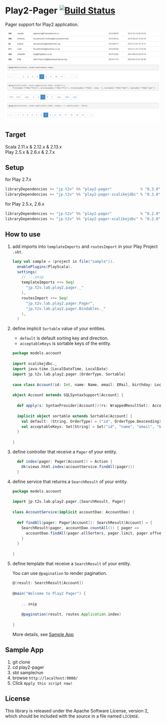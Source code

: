 Play2-Pager [![Build Status](https://travis-ci.org/gakuzzzz/play2-pager.svg)](https://travis-ci.org/gakuzzzz/play2-pager)
=================================

Pager support for Play2 application.

![sample app screenshot](doc/img/play2-pager-sample-ss.png?raw=true)


## Target

Scala 2.11.x & 2.12.x & 2.13.x  
Play 2.5.x & 2.6.x & 2.7.x

## Setup

for Play 2.7.x

```scala
libraryDependencies += "jp.t2v" %% "play2-pager"             % "0.3.0"
libraryDependencies += "jp.t2v" %% "play2-pager-scalikejdbc" % "0.3.0" // optional. it is useful when you use scalikejdbc.
```

for Play 2.5.x, 2.6.x

```scala
libraryDependencies += "jp.t2v" %% "play2-pager"             % "0.2.0"
libraryDependencies += "jp.t2v" %% "play2-pager-scalikejdbc" % "0.2.0" // optional. it is useful when you use scalikejdbc.
```

## How to use

1. add imports into `templateImports` and `routesImport` in your Play Project `.sbt`.

    ```scala
    lazy val sample = (project in file("sample")).
      enablePlugins(PlayScala).
      settings(
        // ...snip
        templateImports ++= Seq(
          "jp.t2v.lab.play2.pager._"
        ),
        routesImport ++= Seq(
          "jp.t2v.lab.play2.pager.Pager",
          "jp.t2v.lab.play2.pager.Bindables._"
        ),
      )
    ```

1. define implicit `Sortable` value of your entities.

    * `default` is default sorting key and direction.
    * `acceptableKeys` is sortable keys of the entity.

    ```scala
    package models.account
    
    import scalikejdbc._
    import java.time.{LocalDateTime, LocalDate}
    import jp.t2v.lab.play2.pager.{OrderType, Sortable}
    
    case class Account(id: Int, name: Name, email: EMail, birthday: LocalDate, createdAt: LocalDateTime)
    
    object Account extends SQLSyntaxSupport[Account] {
    
      def apply(s: SyntaxProvider[Account])(rs: WrappedResultSet): Account = autoConstruct(rs, s)
    
      implicit object sortable extends Sortable[Account] {
        val default: (String, OrderType) = ("id", OrderType.Descending)
        val acceptableKeys: Set[String] = Set("id", "name", "email", "birthday", "createdAt")
      }
    
    }
    ```

1. define controller that receive a `Pager` of your entity.

    ```scala
      def index(pager: Pager[Account]) = Action {
        Ok(views.html.index(accountService.findAll(pager)))
      }
    ```

1. define service that returns a `SearchResult` of your entity.

    ```scala
    package models.account
    
    import jp.t2v.lab.play2.pager.{SearchResult, Pager}
    
    class AccountService(implicit accountDao: AccountDao) {
    
      def findAll(pager: Pager[Account]): SearchResult[Account] = {
        SearchResult(pager, accountDao.countAll()) { pager =>
          accountDao.findAll(pager.allSorters, pager.limit, pager.offset)
        }
      }
    
    }
    ```

1. define template that receive a `SearchResult` of your entity.

    You can use `@pagination` to render pagination.

    ```scala
    @(result: SearchResult[Account])
    
    @main("Welcome to Play2 Pager") {
    
        ...snip
    
        @pagination(result, routes.Application.index)
    
    }
    ```

    More details, see [Sample App](sample)

## Sample App

1. git clone
1. cd play2-pager
1. sbt sample/run
1. browse `http://localhost:9000/`
1. Click `Apply this script now!`


## License

This library is released under the Apache Software License, version 2,
which should be included with the source in a file named `LICENSE`.
